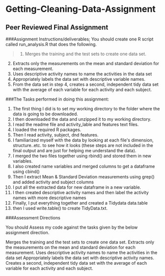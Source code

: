 # Getting-Cleaning-Data-Assignment
## Peer Reviewed Final Assignment 

###Assignment Instructions/deliverables; 
You should create one R script called run_analysis.R that does the following.
> 1. Merges the training and the test sets to create one data set.
2. Extracts only the measurements on the mean and standard deviation for each measurement.
3. Uses descriptive activity names to name the activities in the data set
4. Appropriately labels the data set with descriptive variable names.
5. From the data set in step 4, creates a second, independent tidy data set with the average of each variable for each activity and each subject.

###The Tasks performed in doing this assignment:
1. The first thing I did is to set my working directory to the folder where the data is going to be downloaded. 
2. I then downloaded the data and unzipped it to my working directory.
3. I read the readme file and activity_lable and features text files.
4. I loaded the required R packages.
5. Then I read activity, subject, dnd features. 
6. I familiarized myself with the data by looking at each file's dimension, structure..etc. to see how it looks (these steps are not included in the final output and are just for helping me understand the data).
7. I merged the two files together using rbind() and stored them in new variables.
8. I also created name variables and merged columns to get a dataframe using cbind()
9. Then I extract Mean & Standard Deviation measurements using grep() and added activity and subject columns 
10. I put all the extracted data for new dataframe in a new variable.
10. I then created descriptive activity names and then label the activity names with more descriptive names 
10. Finally, I put everything together and created a Tidydata data.table
11. then I used write.table() to create TidyData.txt.

###Assessment Directions

You should Assess my code against the tasks given by the below assignment direction. 

Merges the training and the test sets to create one data set. 
Extracts only the measurements on the mean and standard deviation for each measurement.
Uses descriptive activity names to name the activities in the data set
Appropriately labels the data set with descriptive activity names.
Creates a second, independent tidy data set with the average of each variable for each activity and each subject.
